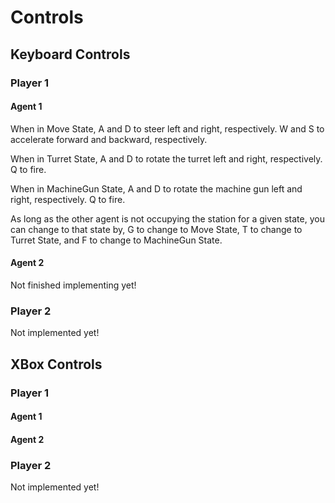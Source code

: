 # Controls

## Keyboard Controls

### Player 1

#### Agent 1

When in Move State, 
A and D to steer left and right, respectively. W and S to accelerate forward and backward, respectively.

When in Turret State,
A and D to rotate the turret left and right, respectively. Q to fire.

When in MachineGun State,
A and D to rotate the machine gun left and right, respectively. Q to fire.

As long as the other agent is not occupying the station for a given state, you can change to that state by,
G to change to Move State, T to change to Turret State, and F to change to MachineGun State.

#### Agent 2

Not finished implementing yet!

### Player 2

Not implemented yet!

## XBox Controls

### Player 1

#### Agent 1


#### Agent 2

### Player 2

Not implemented yet!